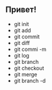 ## Привет!

* git init
* git add
* git commit
* git diff
* git commi -m
* git log
* git branch
* git checkout
* git merge
* git branch -d